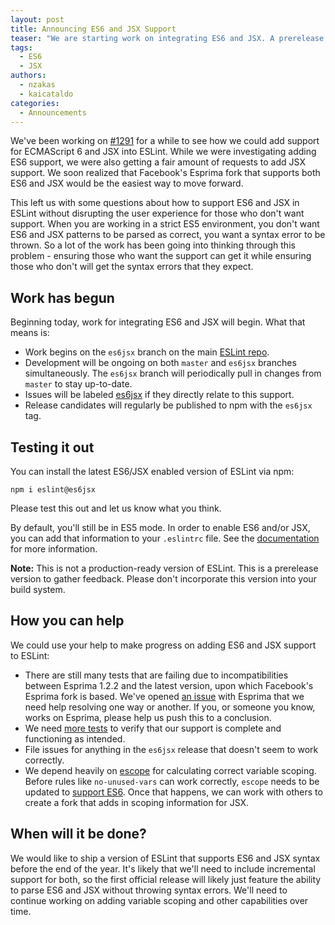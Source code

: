 ```yaml
---
layout: post
title: Announcing ES6 and JSX Support
teaser: "We are starting work on integrating ES6 and JSX. A prerelease version is available for testing. We also share how you can further contribute and what we are planning for the release."
tags:
  - ES6
  - JSX
authors:
  - nzakas
  - kaicataldo
categories:
  - Announcements
---
```


We've been working on [#1291](https://github.com/eslint/eslint/issues/1291) for a while to see how we could add support for ECMAScript 6 and JSX into ESLint. While we were investigating adding ES6 support, we were also getting a fair amount of requests to add JSX support. We soon realized that Facebook's Esprima fork that supports both ES6 and JSX would be the easiest way to move forward.

This left us with some questions about how to support ES6 and JSX in ESLint without disrupting the user experience for those who don't want support. When you are working in a strict ES5 environment, you don't want ES6 and JSX patterns to be parsed as correct, you want a syntax error to be thrown. So a lot of the work has been going into thinking through this problem - ensuring those who want the support can get it while ensuring those who don't will get the syntax errors that they expect.

## Work has begun

Beginning today, work for integrating ES6 and JSX will begin. What that means is:

* Work begins on the `es6jsx` branch on the main [ESLint repo](https://github.com/eslint/eslint/tree/es6jsx).
* Development will be ongoing on both `master` and `es6jsx` branches simultaneously. The `es6jsx` branch will periodically pull in changes from `master` to stay up-to-date.
* Issues will be labeled [es6jsx](https://github.com/eslint/eslint/labels/es6jsx) if they directly relate to this support.
* Release candidates will regularly be published to npm with the `es6jsx` tag.

## Testing it out

You can install the latest ES6/JSX enabled version of ESLint via npm:

    npm i eslint@es6jsx

Please test this out and let us know what you think.

By default, you'll still be in ES5 mode. In order to enable ES6 and/or JSX, you can add that information to your `.eslintrc` file. See the [documentation](https://github.com/eslint/eslint/tree/es6jsx/docs/configuring#specifying-language-options
) for more information.

**Note:** This is not a production-ready version of ESLint. This is a prerelease version to gather feedback. Please don't incorporate this version into your build system.

## How you can help

We could use your help to make progress on adding ES6 and JSX support to ESLint:

* There are still many tests that are failing due to incompatibilities between Esprima 1.2.2 and the latest version, upon which Facebook's Esprima fork is based. We've opened [an issue](https://code.google.com/p/esprima/issues/detail?id=607) with Esprima that we need help resolving one way or another. If you, or someone you know, works on Esprima, please help us push this to a conclusion.
* We need [more tests](https://github.com/eslint/eslint/blob/es6jsx/tests/lib/eslint.js#L2340) to verify that our support is complete and functioning as intended.
* File issues for anything in the `es6jsx` release that doesn't seem to work correctly.
* We depend heavily on [escope](https://github.com/Constellation/escope/) for calculating correct variable scoping. Before rules like `no-unused-vars` can work correctly, `escope` needs to be updated to [support ES6](https://github.com/Constellation/escope/issues/33). Once that happens, we can work with others to create a fork that adds in scoping information for JSX.

## When will it be done?

We would like to ship a version of ESLint that supports ES6 and JSX syntax before the end of the year. It's likely that we'll need to include incremental support for both, so the first official release will likely just feature the ability to parse ES6 and JSX without throwing syntax errors. We'll need to continue working on adding variable scoping and other capabilities over time.
